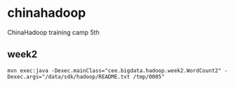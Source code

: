 # chinahadoop
ChinaHadoop training camp 5th

## week2 

`mvn exec:java -Dexec.mainClass="cee.bigdata.hadoop.week2.WordCount2" -Dexec.args="/data/sdk/hadoop/README.txt /tmp/0005"`
